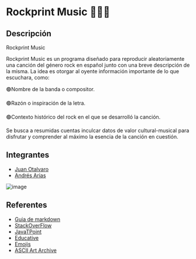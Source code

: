 # Rockprint Music 🎵😊🎶

## Descripción

Rockprint Music

Rockprint Music es un programa diseñado para reproducir aleatoriamente una canción del género rock en español junto con una breve descripción de la misma. La idea es otorgar al oyente información importante de lo que escuchara, como:
 
 🟢Nombre de la banda o compositor.
 
 🟢Razón o inspiración de la letra.
 
 🟢Contexto histórico del rock en el que se desarrolló la canción.

Se busca a resumidas cuentas inculcar datos de valor cultural-musical para disfrutar y comprender al máximo la esencia de la canción en cuestión.


## Integrantes
- [Juan Otalvaro](https://github.com/juanotalvaro6)
- [Andrés Arias](https://github.com/AndresAriasM)

![image](https://user-images.githubusercontent.com/82043770/118736016-2cc01600-b807-11eb-91dc-2b80b71b4995.png)


## Referentes 
- [Guia de markdown](https://github.com/adam-p/markdown-here/wiki/Markdown-Cheatsheet)
- [StackOverFlow](https://es.stackoverflow.com/)
- [JavaTPoint](https://www.javatpoint.com/how-to-generate-random-number-in-java)
- [Educative](https://www.educative.io/edpresso/how-to-generate-random-numbers-in-java)
- [Emojis](https://es.piliapp.com/emoji/list/)
- [ASCII Art Archive](https://www.asciiart.eu/)

